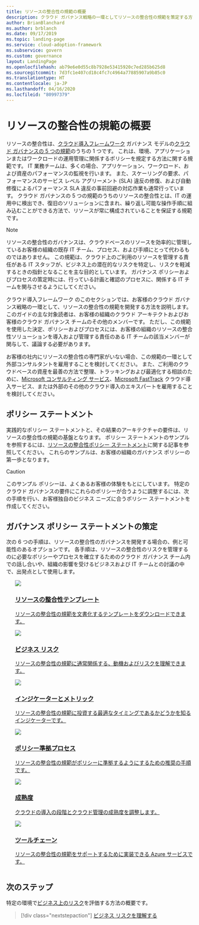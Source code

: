 ```yaml
---
title: リソースの整合性の規範の概要
description: クラウド ガバナンス戦略の一環としてリソースの整合性の規範を策定する方法について説明します。
author: BrianBlanchard
ms.author: brblanch
ms.date: 09/17/2019
ms.topic: landing-page
ms.service: cloud-adoption-framework
ms.subservice: govern
ms.custom: governance
layout: LandingPage
ms.openlocfilehash: ab79e6e0d55c8b7928e53415920c7ed285b625d8
ms.sourcegitcommit: 7d3fc1e407cd18c4fc7c4964a77885907a9b85c0
ms.translationtype: HT
ms.contentlocale: ja-JP
ms.lasthandoff: 04/16/2020
ms.locfileid: "80997379"
---
```

# <a name="resource-consistency-discipline-overview"></a>リソースの整合性の規範の概要

リソースの整合性は、[クラウド導入フレームワーク](../governance-disciplines.md) ガバナンス モデルの[クラウド ガバナンスの 5 つの規範](../index.md)のうちの 1 つです。 これは、環境、アプリケーションまたはワークロードの運用管理に関係するポリシーを規定する方法に関する規範です。 IT 業務チームは、多くの場合、アプリケーション、ワークロード、および資産のパフォーマンスの監視を行います。 また、スケーリングの要求、パフォーマンスのサービス レベル アグリーメント (SLA) 違反の修復、および自動修復によるパフォーマンス SLA 違反の事前回避の対応作業も通常行っています。 クラウド ガバナンスの 5 つの規範のうちのリソースの整合性とは、IT の運用中に検出でき、復旧のソリューションに含まれ、繰り返し可能な操作手順に組み込むことができる方法で、リソースが常に構成されていることを保証する規範です。

> [!NOTE]
> リソースの整合性のガバナンスは、クラウドベースのリソースを効率的に管理しているお客様の組織の既存 IT チーム、プロセス、および手順にとって代わるものではありません。 この規範は、クラウド上のご利用のリソースを管理する責任がある IT スタッフが、ビジネス上の潜在的なリスクを特定し、リスクを軽減するときの指針となることを主な目的としています。 ガバナンス ポリシーおよびプロセスの策定時には、行っている計画と確認のプロセスに、関係する IT チームを関与させるようにしてください。

クラウド導入フレームワーク のこのセクションでは、お客様のクラウド ガバナンス戦略の一環として、リソースの整合性の規範を開発する方法を説明します。 このガイドの主な対象読者は、お客様の組織のクラウド アーキテクトおよびお客様のクラウド ガバナンス チームのその他のメンバーです。 ただし、この規範を使用した決定、ポリシーおよびプロセスには、お客様の組織のリソースの整合性ソリューションを導入および管理する責任のある IT チームの該当メンバーが関与して、議論する必要があります。

お客様の社内にリソースの整合性の専門家がいない場合、この規範の一環として外部コンサルタントを雇用することを検討してください。 また、ご利用のクラウドベースの資産を最善の方法で整理、トラッキングおよび最適化する相談のために、[Microsoft コンサルティング サービス](https://www.microsoft.com/industry/services/consulting)、[Microsoft FastTrack](https://azure.microsoft.com/programs/azure-fasttrack) クラウド導入サービス、または外部のその他のクラウド導入のエキスパートを雇用することを検討してください。

## <a name="policy-statements"></a>ポリシー ステートメント

実践的なポリシー ステートメントと、その結果のアーキテクチャの要件は、リソースの整合性の規範の基盤となります。 ポリシー ステートメントのサンプルを参照するには、[リソースの整合性ポリシー ステートメント](./policy-statements.md)に関する記事を参照してください。 これらのサンプルは、お客様の組織のガバナンス ポリシーの第一歩となります。

> [!CAUTION]
> このサンプル ポリシーは、よくあるお客様の体験をもとにしています。 特定のクラウド ガバナンスの要件にこれらのポリシーが合うように調整するには、次の手順を行い、お客様独自のビジネス ニーズに合うポリシー ステートメントを作成してください。

## <a name="develop-governance-policy-statements"></a>ガバナンス ポリシー ステートメントの策定

次の 6 つの手順は、リソースの整合性のガバナンスを開発する場合の、例と可能性のあるオプションです。 各手順は、リソースの整合性のリスクを管理するのに必要なポリシーやプロセスを確立するためのクラウド ガバナンス チーム内での話し合いや、組織の影響を受けるビジネスおよび IT チームとの討議の中で、出発点として使用します。

<!-- markdownlint-disable MD033 -->

<ul class="panelContent cardsE">
<li style="display: flex; flex-direction: column;">
    <a href="./template.md">
        <div class="cardSize">
            <div class="cardPadding" >
                <div class="card" >
                    <div class="cardImageOuter">
                        <div class="cardImage">
                            <img src="../../_images/govern/process-template.png" class="x-hidden-focus"/>
                        </div>
                    </div>
                    <div class="cardText" style="padding-left:0px;">
                        <h3>リソースの整合性テンプレート</h3>
                        <p class="x-hidden-focus">リソースの整合性の規範を文書化するテンプレートをダウンロードできます。</p>
                    </div>
                </div>
            </div>
        </div>
    </a>
</li><li style="display: flex; flex-direction: column;">
    <a href="./business-risks.md">
        <div class="cardSize">
            <div class="cardPadding" >
                <div class="card" >
                    <div class="cardImageOuter">
                        <div class="cardImage">
                            <img src="../../_images/govern/process-risks.png" class="x-hidden-focus"/>
                        </div>
                    </div>
                    <div class="cardText" style="padding-left:0px;">
                        <h3>ビジネス リスク</h3>
                        <p class="x-hidden-focus">リソースの整合性の規範に通常関係する、動機およびリスクを理解できます。</p>
                    </div>
                </div>
            </div>
        </div>
    </a>
</li>
<li style="display: flex; flex-direction: column;">
    <a href="./metrics-tolerance.md">
        <div class="cardSize">
            <div class="cardPadding" >
                <div class="card" >
                    <div class="cardImageOuter">
                        <div class="cardImage">
                            <img src="../../_images/govern/process-metrics.png" class="x-hidden-focus"/>
                        </div>
                    </div>
                    <div class="cardText" style="padding-left:0px;">
                        <h3>インジケーターとメトリック</h3>
                        <p class="x-hidden-focus">リソースの整合性の規範に投資する最適なタイミングであるかどうかを知るインジケーターです。</p>
                    </div>
                </div>
            </div>
        </div>
    </a>
</li>
<li style="display: flex; flex-direction: column;">
    <a href="./compliance-processes.md">
        <div class="cardSize">
            <div class="cardPadding" >
                <div class="card" >
                    <div class="cardImageOuter">
                        <div class="cardImage">
                            <img src="../../_images/govern/process-enforce.png" class="x-hidden-focus"/>
                        </div>
                    </div>
                    <div class="cardText" style="padding-left:0px;">
                        <h3>ポリシー準拠プロセス</h3>
                        <p class="x-hidden-focus">リソースの整合性の規範がポリシーに準拠するようにするための推奨の手順です。</p>
                    </div>
                </div>
            </div>
        </div>
    </a>
</li>
<li style="display: flex; flex-direction: column;">
    <a href="./discipline-improvement.md">
        <div class="cardSize">
            <div class="cardPadding" >
                <div class="card" >
                    <div class="cardImageOuter">
                        <div class="cardImage">
                            <img src="../../_images/govern/process-maturity.png" class="x-hidden-focus"/>
                        </div>
                    </div>
                    <div class="cardText" style="padding-left:0px;">
                        <h3>成熟度</h3>
                        <p class="x-hidden-focus">クラウドの導入の段階とクラウド管理の成熟度を調整します。</p>
                    </div>
                </div>
            </div>
        </div>
    </a>
</li>
<li style="display: flex; flex-direction: column;">
    <a href="./toolchain.md">
        <div class="cardSize">
            <div class="cardPadding" >
                <div class="card" >
                    <div class="cardImageOuter">
                        <div class="cardImage">
                            <img src="../../_images/govern/process-toolchain.png" class="x-hidden-focus"/>
                        </div>
                    </div>
                    <div class="cardText" style="padding-left:0px;">
                        <h3>ツールチェーン</h3>
                        <p class="x-hidden-focus">リソースの整合性の規範をサポートするために実装できる Azure サービスです。</p>
                    </div>
                </div>
            </div>
        </div>
    </a>
</li>
</ul>

## <a name="next-steps"></a>次のステップ

特定の環境で[ビジネス上のリスク](./business-risks.md)を評価する方法の概要です。

> [!div class="nextstepaction"]
> [ビジネス リスクを理解する](./business-risks.md)
